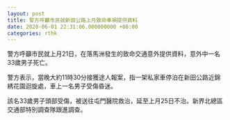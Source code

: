```yaml
---
layout: post
title: 警方呼籲市民就新田公路上月致命車禍提供資料
date: 2020-06-01 22:31:06.000000000 +08:00
categories: rthk
---
```


警方呼籲市民就上月21日，在落馬洲發生的致命交通意外提供資料，意外中一名33歲男子死亡。

警方表示，當晚大約11時30分接獲途人報案，指一架私家車停泊在新田公路近錦綉花園迴旋處，車上一名男子受傷昏迷。

該名33歲男子頭部受傷，被送往屯門醫院救治，延至上月25日不治。新界北總區交通部特別調查隊跟進調查。
